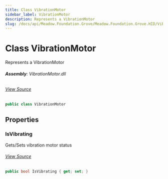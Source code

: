 ```yaml
---
title: Class VibrationMotor
sidebar_label: VibrationMotor
description: Represents a VibrationMotor
slug: /docs/api/Meadow.Foundation.Grove/Meadow.Foundation.Grove.HID/VibrationMotor
---
```

# Class VibrationMotor
Represents a VibrationMotor

###### **Assembly**: VibrationMotor.dll
###### [View Source](https://github.com/WildernessLabs/Meadow.Foundation.Grove.git/blob/develop/Source/VibrationMotor/Driver/VibrationMotor.cs#L8)
```csharp title="Declaration"
public class VibrationMotor
```
## Properties
### IsVibrating
Gets/Sets vibration motor status
###### [View Source](https://github.com/WildernessLabs/Meadow.Foundation.Grove.git/blob/develop/Source/VibrationMotor/Driver/VibrationMotor.cs#L15)
```csharp title="Declaration"
public bool IsVibrating { get; set; }
```
